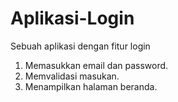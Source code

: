 # Aplikasi-Login
Sebuah aplikasi dengan fitur login
1. Memasukkan email dan password.
2. Memvalidasi masukan.
3. Menampilkan halaman beranda.
